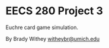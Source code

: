 EECS 280 Project 3
===========================
Euchre card game simulation.

By Brady Withey <witheybr@umich.edu>

